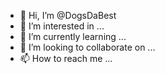 - 👋 Hi, I’m @DogsDaBest
- 👀 I’m interested in ...
- 🌱 I’m currently learning ...
- 💞️ I’m looking to collaborate on ...
- 📫 How to reach me ...

<!---
DogsDaBest/DogsDaBest is a ✨ special ✨ repository because its `README.md` (this file) appears on your GitHub profile.
You can click the Preview link to take a look at your changes.
--->
